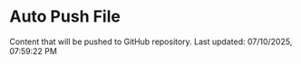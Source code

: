 # Auto Push File

Content that will be pushed to GitHub repository.
Last updated: 07/10/2025, 07:59:22 PM